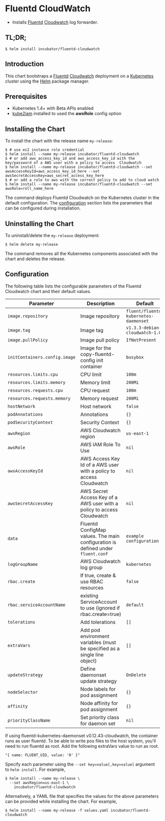 # Fluentd CloudWatch

* Installs [Fluentd](https://www.fluentd.org/) [Cloudwatch](https://aws.amazon.com/cloudwatch/) log forwarder.

## TL;DR;

```console
$ helm install incubator/fluentd-cloudwatch
```

## Introduction

This chart bootstraps a [Fluentd](https://www.fluentd.org/) [Cloudwatch](https://aws.amazon.com/cloudwatch/) deployment on a [Kubernetes](http://kubernetes.io) cluster using the [Helm](https://helm.sh) package manager.

## Prerequisites

- Kubernetes 1.4+ with Beta APIs enabled
- [kube2iam](../../stable/kube2iam) installed to used the **awsRole** config option

## Installing the Chart

To install the chart with the release name `my-release`:

```console
$ # use ec2 instance role credential
$ helm install --name my-release incubator/fluentd-cloudwatch
$ # or add aws_access_key_id and aws_access_key_id with the key/password of a AWS user with a policy to access  Cloudwatch
$ helm install --name my-release incubator/fluentd-cloudwatch --set awsAccessKeyId=aws_access_key_id_here --set awsSecretAccessKey=aws_secret_access_key_here
$ # or add a role to aws with the correct policy to add to cloud watch
$ helm install --name my-release incubator/fluentd-cloudwatch --set awsRole=roll_name_here
```

The command deploys Fluentd Cloudwatch on the Kubernetes cluster in the default configuration. The [configuration](#configuration) section lists the parameters that can be configured during installation.

## Uninstalling the Chart

To uninstall/delete the `my-release` deployment:

```console
$ helm delete my-release
```

The command removes all the Kubernetes components associated with the chart and deletes the release.

## Configuration

The following table lists the configurable parameters of the Fluentd Cloudwatch chart and their default values.

| Parameter                    | Description                                                                     | Default                               |
| ---------------------------- | ------------------------------------------------------------------------------- | --------------------------------------|
| `image.repository`           | Image repository                                                                | `fluent/fluentd-kubernetes-daemonset` |
| `image.tag`                  | Image tag                                                                       | `v1.3.3-debian-cloudwatch-1.0`        |
| `image.pullPolicy`           | Image pull policy                                                               | `IfNotPresent`                        |
| `initContainers.config.image`| Image for the copy-fluentd-config init container                                | `busybox`                             |
| `resources.limits.cpu`       | CPU limit                                                                       | `100m`                                |
| `resources.limits.memory`    | Memory limit                                                                    | `200Mi`                               |
| `resources.requests.cpu`     | CPU request                                                                     | `100m`                                |
| `resources.requests.memory`  | Memory request                                                                  | `200Mi`                               |
| `hostNetwork`                | Host network                                                                    | `false`                               |
| `podAnnotations`             | Annotations                                                                     | `{}`                                  |
| `podSecurityContext`         | Security Context                                                                | `{}`                                  |
| `awsRegion`                  | AWS Cloudwatch region                                                           | `us-east-1`                           |
| `awsRole`                    | AWS IAM Role To Use                                                             | `nil`                                 |
| `awsAccessKeyId`             | AWS Access Key Id of a AWS user with a policy to access Cloudwatch              | `nil`                                 |
| `awsSecretAccessKey`         | AWS Secret Access Key of a AWS user with a policy to access Cloudwatch          | `nil`                                 |
| `data`                       | Fluentd ConfigMap values. The main configuration is defined under `fluent.conf` | `example configuration`               |
| `logGroupName`               | AWS Cloudwatch log group                                                        | `kubernetes`                          |
| `rbac.create`                | If true, create & use RBAC resources                                            | `false`                               |
| `rbac.serviceAccountName`    | existing ServiceAccount to use (ignored if rbac.create=true)                    | `default`                             |
| `tolerations`                | Add tolerations                                                                 | `[]`                                  |
| `extraVars`                  | Add pod environment variables (must be specified as a single line object)       | `[]`                                  |
| `updateStrategy`             | Define daemonset update strategy                                                | `OnDelete`                            |
| `nodeSelector`               | Node labels for pod assignment                                                  | `{}`                                  |
| `affinity`                   | Node affinity for pod assignment                                                | `{}`                                  |
| `priorityClassName`          | Set priority class for daemon set                                               | `nil`                                 |

If using fluentd-kubernetes-daemonset v0.12.43-cloudwatch, the container runs as user fluentd. To be able to write pos files to the host system, you'll need to run fluentd as root. Add the following extraVars value to run as root.

```code
"{ name: FLUENT_UID, value: '0' }"
```

Specify each parameter using the `--set key=value[,key=value]` argument to `helm install`. For example,

```console
$ helm install --name my-release \
  --set awsRegion=us-east-1 \
    incubator/fluentd-cloudwatch
```

Alternatively, a YAML file that specifies the values for the above parameters can be provided while installing the chart. For example,

```console
$ helm install --name my-release -f values.yaml incubator/fluentd-cloudwatch
```
